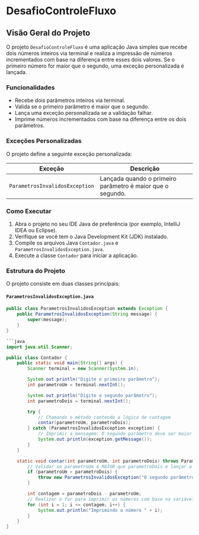 # DesafioControleFluxo

## Visão Geral do Projeto

O projeto `DesafioControleFluxo` é uma aplicação Java simples que recebe dois números inteiros via terminal e realiza a impressão de números incrementados com base na diferença entre esses dois valores. Se o primeiro número for maior que o segundo, uma exceção personalizada é lançada.

### Funcionalidades

- Recebe dois parâmetros inteiros via terminal.
- Valida se o primeiro parâmetro é maior que o segundo.
- Lança uma exceção personalizada se a validação falhar.
- Imprime números incrementados com base na diferença entre os dois parâmetros.

### Exceções Personalizadas

O projeto define a seguinte exceção personalizada:

| Exceção                      | Descrição                                           |
|------------------------------|-----------------------------------------------------|
| `ParametrosInvalidosException` | Lançada quando o primeiro parâmetro é maior que o segundo. |

### Como Executar

1. Abra o projeto no seu IDE Java de preferência (por exemplo, IntelliJ IDEA ou Eclipse).
2. Verifique se você tem o Java Development Kit (JDK) instalado.
3. Compile os arquivos Java `Contador.java` e `ParametrosInvalidosException.java`.
4. Execute a classe `Contador` para iniciar a aplicação.

### Estrutura do Projeto

O projeto consiste em duas classes principais:

#### `ParametrosInvalidosException.java`

```java
public class ParametrosInvalidosException extends Exception {
    public ParametrosInvalidosException(String message) {
        super(message);
    }
}

```java
import java.util.Scanner;

public class Contador {
    public static void main(String[] args) {
        Scanner terminal = new Scanner(System.in);

        System.out.println("Digite o primeiro parâmetro");
        int parametroUm = terminal.nextInt();

        System.out.println("Digite o segundo parâmetro");
        int parametroDois = terminal.nextInt();

        try {
            // Chamando o método contendo a lógica de contagem
            contar(parametroUm, parametroDois);
        } catch (ParametrosInvalidosException exception) {
            // Imprimir a mensagem: O segundo parâmetro deve ser maior que o primeiro
            System.out.println(exception.getMessage());
        }
    }

    static void contar(int parametroUm, int parametroDois) throws ParametrosInvalidosException {
        // Validar se parametroUm é MAIOR que parametroDois e lançar a exceção
        if (parametroUm > parametroDois) {
            throw new ParametrosInvalidosException("O segundo parâmetro deve ser maior que o primeiro");
        }

        int contagem = parametroDois - parametroUm;
        // Realizar o for para imprimir os números com base na variável contagem
        for (int i = 1; i <= contagem; i++) {
            System.out.println("Imprimindo o número " + i);
        }
    }
}